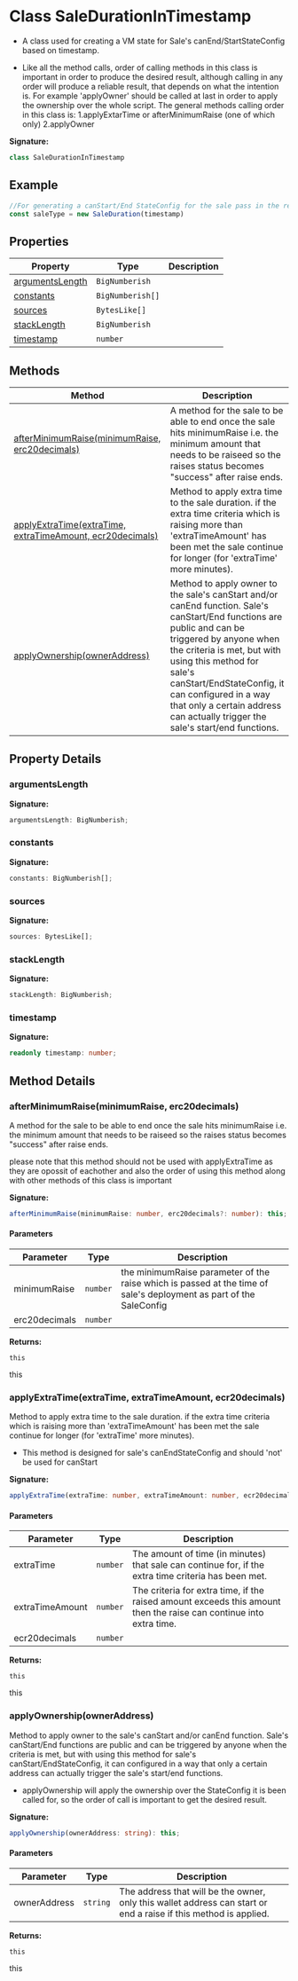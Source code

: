 
# Class SaleDurationInTimestamp

- A class used for creating a VM state for Sale's canEnd/StartStateConfig based on timestamp.

- Like all the method calls, order of calling methods in this class is important in order to produce the desired result, although calling in any order will produce a reliable result, that depends on what the intention is. For example 'applyOwner' should be called at last in order to apply the ownership over the whole script. The general methods calling order in this class is: 1.applyExtarTime or afterMinimumRaise (one of which only) 2.applyOwner

<b>Signature:</b>

```typescript
class SaleDurationInTimestamp 
```

## Example


```typescript
//For generating a canStart/End StateConfig for the sale pass in the required arguments to the constructor.
const saleType = new SaleDuration(timestamp)

```

## Properties

|  Property | Type | Description |
|  --- | --- | --- |
|  [argumentsLength](./saledurationintimestamp.md#argumentsLength-property) | `BigNumberish` |  |
|  [constants](./saledurationintimestamp.md#constants-property) | `BigNumberish[]` |  |
|  [sources](./saledurationintimestamp.md#sources-property) | `BytesLike[]` |  |
|  [stackLength](./saledurationintimestamp.md#stackLength-property) | `BigNumberish` |  |
|  [timestamp](./saledurationintimestamp.md#timestamp-property) | `number` |  |

## Methods

|  Method | Description |
|  --- | --- |
|  [afterMinimumRaise(minimumRaise, erc20decimals)](./saledurationintimestamp.md#afterMinimumRaise-method-1) | A method for the sale to be able to end once the sale hits minimumRaise i.e. the minimum amount that needs to be raiseed so the raises status becomes "success" after raise ends. |
|  [applyExtraTime(extraTime, extraTimeAmount, ecr20decimals)](./saledurationintimestamp.md#applyExtraTime-method-1) | Method to apply extra time to the sale duration. if the extra time criteria which is raising more than 'extraTimeAmount' has been met the sale continue for longer (for 'extraTime' more minutes). |
|  [applyOwnership(ownerAddress)](./saledurationintimestamp.md#applyOwnership-method-1) | Method to apply owner to the sale's canStart and/or canEnd function. Sale's canStart/End functions are public and can be triggered by anyone when the criteria is met, but with using this method for sale's canStart/EndStateConfig, it can configured in a way that only a certain address can actually trigger the sale's start/end functions. |

## Property Details

<a id="argumentsLength-property"></a>

### argumentsLength

<b>Signature:</b>

```typescript
argumentsLength: BigNumberish;
```

<a id="constants-property"></a>

### constants

<b>Signature:</b>

```typescript
constants: BigNumberish[];
```

<a id="sources-property"></a>

### sources

<b>Signature:</b>

```typescript
sources: BytesLike[];
```

<a id="stackLength-property"></a>

### stackLength

<b>Signature:</b>

```typescript
stackLength: BigNumberish;
```

<a id="timestamp-property"></a>

### timestamp

<b>Signature:</b>

```typescript
readonly timestamp: number;
```

## Method Details

<a id="afterMinimumRaise-method-1"></a>

### afterMinimumRaise(minimumRaise, erc20decimals)

A method for the sale to be able to end once the sale hits minimumRaise i.e. the minimum amount that needs to be raiseed so the raises status becomes "success" after raise ends.

please note that this method should not be used with applyExtraTime as they are opossit of eachother and also the order of using this method along with other methods of this class is important

<b>Signature:</b>

```typescript
afterMinimumRaise(minimumRaise: number, erc20decimals?: number): this;
```

#### Parameters

|  Parameter | Type | Description |
|  --- | --- | --- |
|  minimumRaise | `number` | the minimumRaise parameter of the raise which is passed at the time of sale's deployment as part of the SaleConfig |
|  erc20decimals | `number` |  |

<b>Returns:</b>

`this`

this

<a id="applyExtraTime-method-1"></a>

### applyExtraTime(extraTime, extraTimeAmount, ecr20decimals)

Method to apply extra time to the sale duration. if the extra time criteria which is raising more than 'extraTimeAmount' has been met the sale continue for longer (for 'extraTime' more minutes).

- This method is designed for sale's canEndStateConfig and should 'not' be used for canStart

<b>Signature:</b>

```typescript
applyExtraTime(extraTime: number, extraTimeAmount: number, ecr20decimals?: number): this;
```

#### Parameters

|  Parameter | Type | Description |
|  --- | --- | --- |
|  extraTime | `number` | The amount of time (in minutes) that sale can continue for, if the extra time criteria has been met. |
|  extraTimeAmount | `number` | The criteria for extra time, if the raised amount exceeds this amount then the raise can continue into extra time. |
|  ecr20decimals | `number` |  |

<b>Returns:</b>

`this`

this

<a id="applyOwnership-method-1"></a>

### applyOwnership(ownerAddress)

Method to apply owner to the sale's canStart and/or canEnd function. Sale's canStart/End functions are public and can be triggered by anyone when the criteria is met, but with using this method for sale's canStart/EndStateConfig, it can configured in a way that only a certain address can actually trigger the sale's start/end functions.

- applyOwnership will apply the ownership over the StateConfig it is been called for, so the order of call is important to get the desired result.

<b>Signature:</b>

```typescript
applyOwnership(ownerAddress: string): this;
```

#### Parameters

|  Parameter | Type | Description |
|  --- | --- | --- |
|  ownerAddress | `string` | The address that will be the owner, only this wallet address can start or end a raise if this method is applied. |

<b>Returns:</b>

`this`

this

